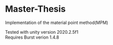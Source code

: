 # Master-Thesis
Implementation of the material point method(MPM)

Tested with unity version 2020.2.5f1 <DX11>  
Requires Burst verion 1.4.8
